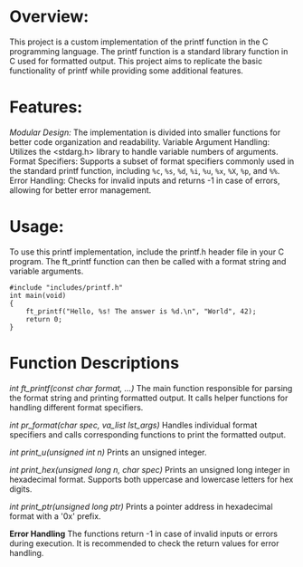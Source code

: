 # Overview:
This project is a custom implementation of the printf function in the C programming language. The printf function is a standard library function in C used for formatted output. This project aims to replicate the basic functionality of printf while providing some additional features.

# Features:
*Modular Design:* The implementation is divided into smaller functions for better code organization and readability.
Variable Argument Handling: Utilizes the <stdarg.h> library to handle variable numbers of arguments.
Format Specifiers: Supports a subset of format specifiers commonly used in the standard printf function, including `%c`, `%s`, `%d`, `%i`, `%u`, `%x`, `%X`, `%p`, and `%%`.
Error Handling: Checks for invalid inputs and returns -1 in case of errors, allowing for better error management.

# Usage:
To use this printf implementation, include the printf.h header file in your C program. The ft_printf function can then be called with a format string and variable arguments.

```
#include "includes/printf.h"
int main(void)
{
    ft_printf("Hello, %s! The answer is %d.\n", "World", 42);
    return 0;
}
```

# Function Descriptions
*int ft_printf(const char *format, ...)**
The main function responsible for parsing the format string and printing formatted output. It calls helper functions for handling different format specifiers.

*int pr_format(char spec, va_list lst_args)*
Handles individual format specifiers and calls corresponding functions to print the formatted output.

*int print_u(unsigned int n)*
Prints an unsigned integer.

*int print_hex(unsigned long n, char spec)*
Prints an unsigned long integer in hexadecimal format. Supports both uppercase and lowercase letters for hex digits.

*int print_ptr(unsigned long ptr)*
Prints a pointer address in hexadecimal format with a '0x' prefix.

**Error Handling**
The functions return -1 in case of invalid inputs or errors during execution. It is recommended to check the return values for error handling.
